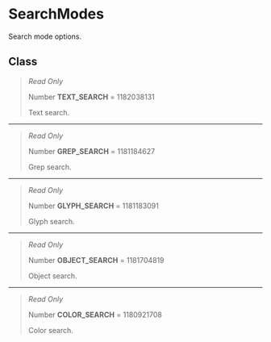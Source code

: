 # SearchModes
Search mode options.

## Class
> *Read Only* 
> 
> Number **TEXT_SEARCH** = 1182038131
> 
> Text search.
*** 
> *Read Only* 
> 
> Number **GREP_SEARCH** = 1181184627
> 
> Grep search.
*** 
> *Read Only* 
> 
> Number **GLYPH_SEARCH** = 1181183091
> 
> Glyph search.
*** 
> *Read Only* 
> 
> Number **OBJECT_SEARCH** = 1181704819
> 
> Object search.
*** 
> *Read Only* 
> 
> Number **COLOR_SEARCH** = 1180921708
> 
> Color search.

